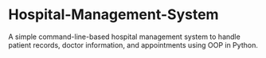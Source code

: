 # Hospital-Management-System
A simple command-line-based hospital management system to handle patient records, doctor information, and appointments using OOP in Python.
